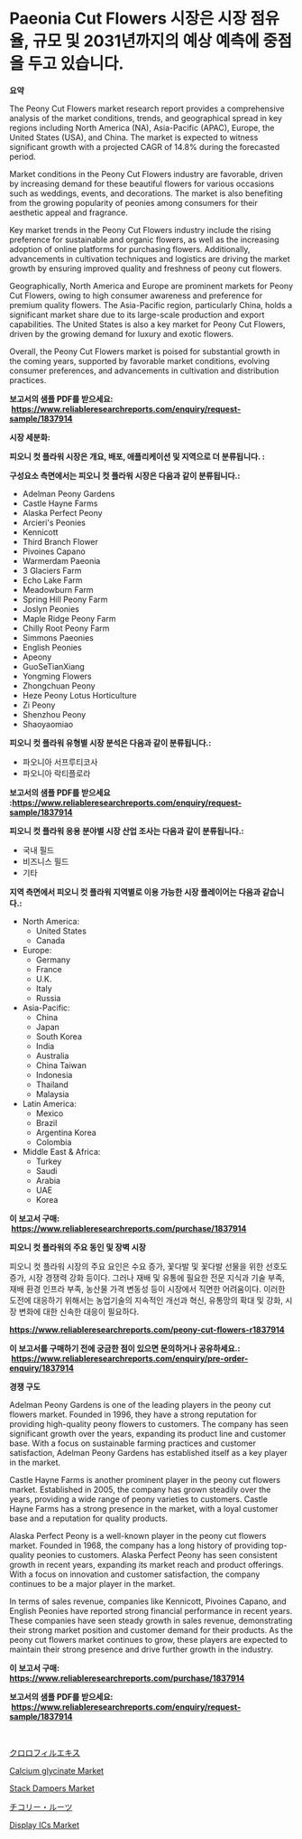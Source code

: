<p><h1>Paeonia Cut Flowers 시장은 시장 점유율, 규모 및 2031년까지의 예상 예측에 중점을 두고 있습니다.</h1></p><p><strong>요약</strong></p>
<p><p>The Peony Cut Flowers market research report provides a comprehensive analysis of the market conditions, trends, and geographical spread in key regions including North America (NA), Asia-Pacific (APAC), Europe, the United States (USA), and China. The market is expected to witness significant growth with a projected CAGR of 14.8% during the forecasted period.</p><p>Market conditions in the Peony Cut Flowers industry are favorable, driven by increasing demand for these beautiful flowers for various occasions such as weddings, events, and decorations. The market is also benefiting from the growing popularity of peonies among consumers for their aesthetic appeal and fragrance.</p><p>Key market trends in the Peony Cut Flowers industry include the rising preference for sustainable and organic flowers, as well as the increasing adoption of online platforms for purchasing flowers. Additionally, advancements in cultivation techniques and logistics are driving the market growth by ensuring improved quality and freshness of peony cut flowers.</p><p>Geographically, North America and Europe are prominent markets for Peony Cut Flowers, owing to high consumer awareness and preference for premium quality flowers. The Asia-Pacific region, particularly China, holds a significant market share due to its large-scale production and export capabilities. The United States is also a key market for Peony Cut Flowers, driven by the growing demand for luxury and exotic flowers.</p><p>Overall, the Peony Cut Flowers market is poised for substantial growth in the coming years, supported by favorable market conditions, evolving consumer preferences, and advancements in cultivation and distribution practices.</p></p>
<p><strong>보고서의 샘플 PDF를 받으세요: &nbsp;<a href="https://www.reliableresearchreports.com/enquiry/request-sample/1837914">https://www.reliableresearchreports.com/enquiry/request-sample/1837914</a></strong></p>
<p><strong>시장 세분화:</strong></p>
<p><strong> 피오니 컷 플라워 시장은 개요, 배포, 애플리케이션 및 지역으로 더 분류됩니다. :</strong></p>
<p><strong>구성요소 측면에서는 피오니 컷 플라워 시장은 다음과 같이 분류됩니다.:</strong></p>
<p><ul><li>Adelman Peony Gardens</li><li>Castle Hayne Farms</li><li>Alaska Perfect Peony</li><li>Arcieri's Peonies</li><li>Kennicott</li><li>Third Branch Flower</li><li>Pivoines Capano</li><li>Warmerdam Paeonia</li><li>3 Glaciers Farm</li><li>Echo Lake Farm</li><li>Meadowburn Farm</li><li>Spring Hill Peony Farm</li><li>Joslyn Peonies</li><li>Maple Ridge Peony Farm</li><li>Chilly Root Peony Farm</li><li>Simmons Paeonies</li><li>English Peonies</li><li>Apeony</li><li>GuoSeTianXiang</li><li>Yongming Flowers</li><li>Zhongchuan Peony</li><li>Heze Peony Lotus Horticulture</li><li>Zi Peony</li><li>Shenzhou Peony</li><li>Shaoyaomiao</li></ul></p>
<p><strong> 피오니 컷 플라워 유형별 시장 분석은 다음과 같이 분류됩니다.:</strong></p>
<p><ul><li>파오니아 서프루티코사</li><li>파오니아 락티플로라</li></ul></p>
<p><strong>보고서의 샘플 PDF를 받으세요 :<a href="https://www.reliableresearchreports.com/enquiry/request-sample/1837914">https://www.reliableresearchreports.com/enquiry/request-sample/1837914</a></strong></p>
<p><strong> 피오니 컷 플라워 응용 분야별 시장 산업 조사는 다음과 같이 분류됩니다.:</strong></p>
<p><ul><li>국내 필드</li><li>비즈니스 필드</li><li>기타</li></ul></p>
<p><strong>지역 측면에서 피오니 컷 플라워 지역별로 이용 가능한 시장 플레이어는 다음과 같습니다.:</strong></p>
<p><ul>
    <li>
        North America:
        <ul>
            <li>United States</li>
            <li>Canada</li>
        </ul>
    </li>
    <li>
        Europe:
        <ul>
            <li>Germany</li>
            <li>France</li>
            <li>U.K.</li>
            <li>Italy</li>
            <li>Russia</li>
        </ul>
    </li>
    <li>
        Asia-Pacific:
        <ul>
            <li>China</li>
            <li>Japan</li>
            <li>South Korea</li>
            <li>India</li>
            <li>Australia</li>
            <li>China Taiwan</li>
            <li>Indonesia</li>
            <li>Thailand</li>
            <li>Malaysia</li>
        </ul>
    </li>
    <li>
        Latin America:
        <ul>
            <li>Mexico</li>
            <li>Brazil</li>
            <li>Argentina Korea</li>
            <li>Colombia</li>
        </ul>
    </li>
    <li>
        Middle East & Africa:
        <ul>
            <li>Turkey</li>
            <li>Saudi</li>
            <li>Arabia</li>
            <li>UAE</li>
            <li>Korea</li>
        </ul>
    </li>
    </ul></p>
<p><strong>이 보고서 구매: &nbsp;<a href="https://www.reliableresearchreports.com/purchase/1837914">https://www.reliableresearchreports.com/purchase/1837914</a></strong></p>
<p><strong>피오니 컷 플라워의 주요 동인 및 장벽 시장</strong></p>
<p><p>피오니 컷 플라워 시장의 주요 요인은 수요 증가, 꽃다발 및 꽃다발 선물을 위한 선호도 증가, 시장 경쟁력 강화 등이다. 그러나 재배 및 유통에 필요한 전문 지식과 기술 부족, 재배 환경 인프라 부족, 농산물 가격 변동성 등이 시장에서 직면한 어려움이다. 이러한 도전에 대응하기 위해서는 농업기술의 지속적인 개선과 혁신, 유통망의 확대 및 강화, 시장 변화에 대한 신속한 대응이 필요하다.</p></p>
<p><strong><a href="https://www.reliableresearchreports.com/peony-cut-flowers-r1837914">https://www.reliableresearchreports.com/peony-cut-flowers-r1837914</a></strong></p>
<p><strong>이 보고서를 구매하기 전에 궁금한 점이 있으면 문의하거나 공유하세요.: &nbsp;<a href="https://www.reliableresearchreports.com/enquiry/pre-order-enquiry/1837914">https://www.reliableresearchreports.com/enquiry/pre-order-enquiry/1837914</a></strong></p>
<p><strong>경쟁 구도</strong></p>
<p><p>Adelman Peony Gardens is one of the leading players in the peony cut flowers market. Founded in 1996, they have a strong reputation for providing high-quality peony flowers to customers. The company has seen significant growth over the years, expanding its product line and customer base. With a focus on sustainable farming practices and customer satisfaction, Adelman Peony Gardens has established itself as a key player in the market.</p><p>Castle Hayne Farms is another prominent player in the peony cut flowers market. Established in 2005, the company has grown steadily over the years, providing a wide range of peony varieties to customers. Castle Hayne Farms has a strong presence in the market, with a loyal customer base and a reputation for quality products.</p><p>Alaska Perfect Peony is a well-known player in the peony cut flowers market. Founded in 1968, the company has a long history of providing top-quality peonies to customers. Alaska Perfect Peony has seen consistent growth in recent years, expanding its market reach and product offerings. With a focus on innovation and customer satisfaction, the company continues to be a major player in the market.</p><p>In terms of sales revenue, companies like Kennicott, Pivoines Capano, and English Peonies have reported strong financial performance in recent years. These companies have seen steady growth in sales revenue, demonstrating their strong market position and customer demand for their products. As the peony cut flowers market continues to grow, these players are expected to maintain their strong presence and drive further growth in the industry.</p></p>
<p><strong>이 보고서 구매: &nbsp; <a href="https://www.reliableresearchreports.com/purchase/1837914">https://www.reliableresearchreports.com/purchase/1837914</a></strong></p>
<p><strong>보고서의 샘플 PDF를 받으세요: &nbsp;<a href="https://www.reliableresearchreports.com/enquiry/request-sample/1837914">https://www.reliableresearchreports.com/enquiry/request-sample/1837914</a></strong><strong></strong></p>
<p>&nbsp;</p>
<p><p><a href="https://github.com/hilmi-2a/Market-Research-Report-List-1/blob/main/196603023278.md">クロロフィルエキス</a></p><p><a href="https://issuu.com/reportprime-2/docs/calcium-glycinate-market-size-2030.pptx">Calcium glycinate Market</a></p><p><a href="https://view.publitas.com/reportprime-1/stack-dampers-market-size-reveals-the-best-marketing-channels-in-global-industry/">Stack Dampers Market</a></p><p><a href="https://github.com/jkjreqjscoxx7/Market-Research-Report-List-1/blob/main/822031423277.md">チコリー・ルーツ</a></p><p><a href="https://sulfuric-clavicle-d39.notion.site/Analyzing-Display-ICs-Market-Global-Industry-Perspective-and-Forecast-2024-to-2031-801d0bc1064d4eca91828eb90fae939a">Display ICs Market</a></p></p>